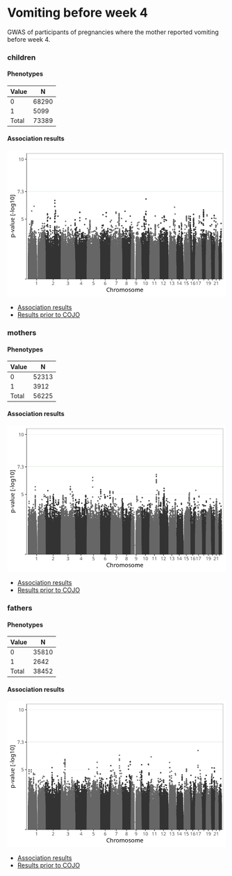 # Vomiting before week 4
GWAS of participants of pregnancies where the mother reported vomiting before week 4.

### children

#### Phenotypes
| Value | N |
| ----- | - |
| 0 | 68290 |
| 1 | 5099 |
| Total | 73389 |

#### Association results
![](regenie/vomiting_before_4w/figures/pop_children_pheno_vomiting_before_4w_mh.png)
- [Association results](regenie/vomiting_before_4w/pop_children_pheno_vomiting_before_4w.md)
- [Results prior to COJO](regenie_no_cojo/vomiting_before_4w/pop_children_pheno_vomiting_before_4w.md)

### mothers

#### Phenotypes
| Value | N |
| ----- | - |
| 0 | 52313 |
| 1 | 3912 |
| Total | 56225 |

#### Association results
![](regenie/vomiting_before_4w/figures/pop_mothers_pheno_vomiting_before_4w_mh.png)
- [Association results](regenie/vomiting_before_4w/pop_mothers_pheno_vomiting_before_4w.md)
- [Results prior to COJO](regenie_no_cojo/vomiting_before_4w/pop_mothers_pheno_vomiting_before_4w.md)

### fathers

#### Phenotypes
| Value | N |
| ----- | - |
| 0 | 35810 |
| 1 | 2642 |
| Total | 38452 |

#### Association results
![](regenie/vomiting_before_4w/figures/pop_fathers_pheno_vomiting_before_4w_mh.png)
- [Association results](regenie/vomiting_before_4w/pop_fathers_pheno_vomiting_before_4w.md)
- [Results prior to COJO](regenie_no_cojo/vomiting_before_4w/pop_fathers_pheno_vomiting_before_4w.md)

